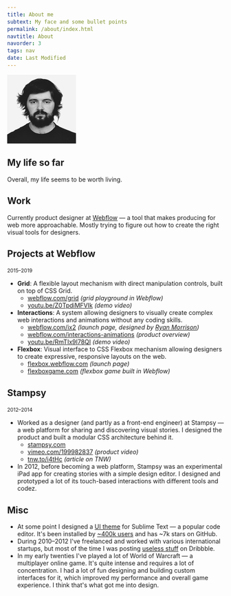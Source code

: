 ```yaml
---
title: About me
subtext: My face and some bullet points
permalink: /about/index.html
navtitle: About
navorder: 3
tags: nav
date: Last Modified
---
```


![my face][my-face]

## My life so far

Overall, my life seems to be worth living.

## Work

Currently product designer at [Webflow](https://webflow.com/) — a tool that makes producing for web more approachable. Mostly trying to figure out how to create the right visual tools for designers.

## Projects at Webflow

<small>2015–2019</small>

- **Grid**: A flexible layout mechanism with direct manipulation controls, built on top of CSS Grid.
  - [webflow.com/grid](https://webflow.com/grid) _(grid playground in Webflow)_
  - [youtu.be/Z0TpdiMFVIk](https://youtu.be/Z0TpdiMFVIk) _(demo video)_
- **Interactions**: A system allowing designers to visually create complex web interactions and animations without any coding skills.
  - [webflow.com/ix2](https://webflow.com/ix2) _(launch page, designed by [Ryan Morrison](https://ryry.io))_
  - [webflow.com/interactions-animations](https://webflow.com/interactions-animations) _(product overview)_
  - [youtu.be/RmTIx9I78QI](https://youtu.be/RmTIx9I78QI) _(demo video)_
- **Flexbox**: Visual interface to CSS Flexbox mechanism allowing designers to create expressive, responsive layouts on the web.
  - [flexbox.webflow.com](https://flexbox.webflow.com) _(launch page)_
  - [flexboxgame.com](https://www.flexboxgame.com/) _(flexbox game built in Webflow)_

## Stampsy

<small>2012–2014</small>

- Worked as a designer (and partly as a front-end engineer) at Stampsy — a web platform for sharing and discovering visual stories. I designed the product and built a modular CSS architecture behind it.
  - [stampsy.com](https://stampsy.com/)
  - [vimeo.com/199982837](https://vimeo.com/199982837) _(product video)_
  - [tnw.to/i4tHc](http://tnw.to/i4tHc) _(article on TNW)_
- In 2012, before becoming a web platform, Stampsy was an experimental iPad app for creating stories with a simple design editor. I designed and prototyped a lot of its touch-based interactions with different tools and codez.

## Misc

- At some point I designed a [UI theme](https://github.com/kkga/spacegray) for Sublime Text — a popular code editor. It's been installed by [~400k users](https://packagecontrol.io/packages/Theme%20-%20Spacegray) and has ~7k stars on GitHub.
- During 2010–2012 I've freelanced and worked with various international startups, but most of the time I was posting [useless stuff](https://dribbble.com/gadzhi) on Dribbble.
- In my early twenties I've played a lot of World of Warcraft — a multiplayer online game. It's quite intense and requires a lot of concentration. I had a lot of fun designing and building custom interfaces for it, which improved my performance and overall game experience. I think that's what got me into design.

[my-face]: /static/img/face.jpg "me"
